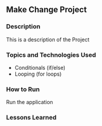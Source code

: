 ## Make Change Project

### Description

This is a description of the Project

### Topics and Technologies Used

* Conditionals (if/else)
* Looping (for loops)

### How to Run

Run the application

### Lessons Learned
